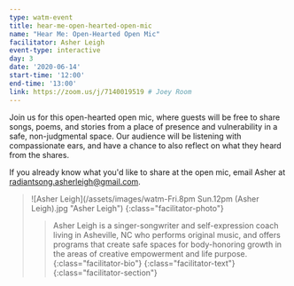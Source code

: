 ```yaml
---
type: watm-event
title: hear-me-open-hearted-open-mic
name: "Hear Me: Open-Hearted Open Mic"
facilitator: Asher Leigh
event-type: interactive
day: 3
date: '2020-06-14'
start-time: '12:00'
end-time: '13:00'
link: https://zoom.us/j/7140019519 # Joey Room
---
```


Join us for this open-hearted open mic, where guests will be free to share songs, poems, and stories from a place of presence and vulnerability in a safe, non-judgmental space.  Our audience will be listening with compassionate ears, and have a chance to also reflect on what they heard from the shares.

If you already know what you'd like to share at the open mic, email Asher at <radiantsong.asherleigh@gmail.com>.

> ![Asher Leigh](/assets/images/watm-Fri.8pm Sun.12pm (Asher Leigh).jpg "Asher Leigh")
> {:class="facilitator-photo"}
>
> > Asher Leigh is a singer-songwriter and self-expression coach living in Asheville, NC who performs original music, and offers programs that create safe spaces for body-honoring growth in the areas of creative empowerment and life purpose.
> > {:class="facilitator-bio"}
> {:class="facilitator-text"}
{:class="facilitator-section"}
